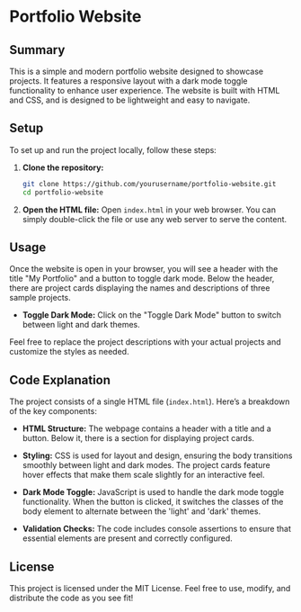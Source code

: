 # Portfolio Website

## Summary
This is a simple and modern portfolio website designed to showcase projects. It features a responsive layout with a dark mode toggle functionality to enhance user experience. The website is built with HTML and CSS, and is designed to be lightweight and easy to navigate.

## Setup
To set up and run the project locally, follow these steps:

1. **Clone the repository:**
   ```bash
   git clone https://github.com/yourusername/portfolio-website.git
   cd portfolio-website
   ```

2. **Open the HTML file:**
   Open `index.html` in your web browser. You can simply double-click the file or use any web server to serve the content.

## Usage
Once the website is open in your browser, you will see a header with the title "My Portfolio" and a button to toggle dark mode. Below the header, there are project cards displaying the names and descriptions of three sample projects.

- **Toggle Dark Mode:** Click on the "Toggle Dark Mode" button to switch between light and dark themes.

Feel free to replace the project descriptions with your actual projects and customize the styles as needed.

## Code Explanation
The project consists of a single HTML file (`index.html`). Here’s a breakdown of the key components:

- **HTML Structure:** The webpage contains a header with a title and a button. Below it, there is a section for displaying project cards.
  
- **Styling:** CSS is used for layout and design, ensuring the body transitions smoothly between light and dark modes. The project cards feature hover effects that make them scale slightly for an interactive feel.

- **Dark Mode Toggle:** JavaScript is used to handle the dark mode toggle functionality. When the button is clicked, it switches the classes of the body element to alternate between the 'light' and 'dark' themes.

- **Validation Checks:** The code includes console assertions to ensure that essential elements are present and correctly configured.

## License
This project is licensed under the MIT License. Feel free to use, modify, and distribute the code as you see fit!